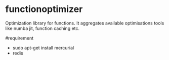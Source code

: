 # functionoptimizer
Optimization library for functions. It aggregates available optimisations tools like numba jit, function caching etc.

#requirement
- sudo apt-get install mercurial
- redis
